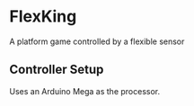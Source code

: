 # FlexKing
A platform game controlled by a flexible sensor

## Controller Setup
Uses an Arduino Mega as the processor. 

